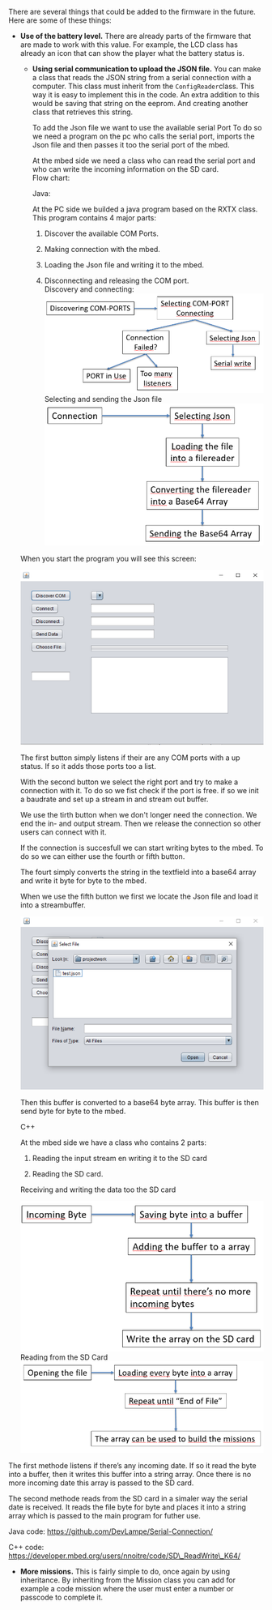 There are several things that could be added to the firmware in the future. Here are some of these things:

* **Use of the battery level.** There are already parts of the firmware that are made to work with this value. For example, the LCD class has already an icon that can show the player what the battery status is.

  * **Using serial communication to upload the JSON file.** You can make a class that reads the JSON string from a serial connection with a computer. This class must inherit from the `ConfigReader`class. This way it is easy to implement this in the code. An extra addition to this would be saving that string on the eeprom. And creating another class that retrieves this string.

    To add the Json file we want to use the available serial Port To do so we need a program on the pc who calls the serial port, imports the Json file and then passes it too the serial port of the mbed.

    At the mbed side we need a class who can read the serial port and who can write the incoming information on the SD card.  
    Flow chart:  
  
    Java:

    At the PC side we builded a java program based on the RXTX class. This program contains 4 major parts:

    1. Discover the available COM Ports.

    2. Making connection with the mbed.

    3. Loading the Json file and writing it to the mbed.

    4. Disconnecting and releasing the COM port.  
    Discovery and connecting:  
    ![](/assets/communicatie3.PNG)Selecting and sending the Json file![](/assets/communicatie4.PNG)

  When you start the program you will see this screen:

  ![](/assets/communicatie.PNG)

  The first button simply listens if their are any COM ports with a up status. If so it adds those ports too a list.

  With the second button we select the right port and try to make a connection with it. To do so we fist check if the port is free. if so we init a baudrate and set up a stream in and stream out buffer.

  We use the tirth button when we don't longer need the connection. We end the in- and output stream. Then we release the connection so other users can connect with it.

  If the connection is succesfull we can start writing bytes to the mbed. To do so we can either use the fourth or fifth button.

  The fourt simply converts the string in the textfield into a base64 array and write it byte for byte to the mbed.

  When we use the fifth button we first we locate the Json file and load it into a streambuffer.

  ![](/assets/communicatie2.PNG)

  Then this buffer is converted to a base64 byte array. This buffer is then send byte for byte to the mbed.

  C++

  At the mbed side we have a class who contains 2 parts:

  1. Reading the input stream en writing it to the SD card

  2. Reading the SD card.  
  
  Receiving and writing the data too the SD card

  ![](/assets/communicatie5.PNG)  
  Reading from the SD Card  
  ![](/assets/communicatie6.PNG)  

The first methode listens if there’s any incoming date. If so it read the byte into a buffer, then it writes this buffer into a string array. Once there is no more incoming date this array is passed to the SD card.  


The second methode reads from the SD card in a simaler way the serial date is received. It reads the file byte for byte and places it into a string array which is passed to the main program for futher use.  


Java code: https://github.com/DevLampe/Serial-Connection/

C++ code: https://developer.mbed.org/users/nnoitre/code/SD\_ReadWrite\_K64/

* **More missions.** This is fairly simple to do, once again by using inheritance. By inheriting from the Mission class you can add for example a code mission where the user must enter a number or passcode to complete it.



